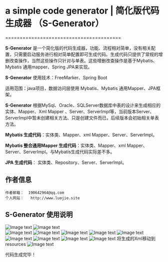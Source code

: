 # a simple code generator | 简化版代码生成器 （S-Generator）
========================================

**S-Generator** 是一个简化版的代码生成器，功能、流程相对简单，没有相关配置，只需要启动服务进行相对简单配置即可生成代码。生成代码只提供了常规的增删改查操作，当然这些操作只针对与单表。这些增删改查操作是基于Mybatis、Mybatis 通用mapper、Spring JPA来实现。

**S-Generator** 使用技术：FreeMarker、Spring Boot

适用范围：java项目，数据访问层使用 Mybatis、Mybatis 通用Mapper、JPA框架。

**S-Generator** 根据MySql、Oracle、SQLServer数据库中表的设计来生成相应的实体、Mapper、Xml Mapper 、Server、ServerImpl等，当前版本Server、ServerImpl中暂未创建相关方法、只是创建文件而已，后续版本会初始相关单表方法。

**Mybatis 生成代码**：实体类、Mapper、xml Mapper、Server、ServerImpl。

**Mybatis 整合通用Mapper 生成代码**：实体类、Mapper、xml Mapper、Server、ServerImpl。与Mybatis生成代码实际差不多。

**JPA 生成代码**： 实体类、Repository、Server、ServerImpl。
    
## 作者信息
    
    作者邮箱：  190642964@qq.com
    个人网站：   http://www.luojie.site
    
## S-Generator 使用说明
    
![Image text](https://raw.githubusercontent.com/lj5635906/generator/master/explain/1.png)
![Image text](https://raw.githubusercontent.com/lj5635906/generator/master/explain/2.png)   
![Image text](https://raw.githubusercontent.com/lj5635906/generator/master/explain/3.png)
![Image text](https://raw.githubusercontent.com/lj5635906/generator/master/explain/4.png)
![Image text](https://raw.githubusercontent.com/lj5635906/generator/master/explain/5.png)
![Image text](https://raw.githubusercontent.com/lj5635906/generator/master/explain/6.png)
![Image text](https://raw.githubusercontent.com/lj5635906/generator/master/explain/7.png)
![Image text](https://raw.githubusercontent.com/lj5635906/generator/master/explain/8.png)
![Image text](https://raw.githubusercontent.com/lj5635906/generator/master/explain/9.png)
![Image text](https://raw.githubusercontent.com/lj5635906/generator/master/explain/10.png)
![Image text](https://raw.githubusercontent.com/lj5635906/generator/master/explain/11.png)
将生成的Xml移动到resources
![Image text](https://raw.githubusercontent.com/lj5635906/generator/master/explain/12.png)

代码生成完毕！
